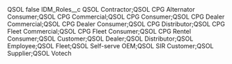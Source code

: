 <?xml version="1.0" encoding="UTF-8"?>
<CustomMetadata xmlns="http://soap.sforce.com/2006/04/metadata" xmlns:xsi="http://www.w3.org/2001/XMLSchema-instance" xmlns:xsd="http://www.w3.org/2001/XMLSchema">
    <label>QSOL</label>
    <protected>false</protected>
    <values>
        <field>IDM_Roles__c</field>
        <value xsi:type="xsd:string">QSOL Contractor;QSOL CPG Alternator Consumer;QSOL CPG Commercial;QSOL CPG Consumer;QSOL CPG Dealer Commercial;QSOL CPG Dealer Consumer;QSOL CPG Distributor;QSOL CPG Fleet Commercial;QSOL CPG Fleet Consumer;QSOL CPG Rentel Consumer;QSOL Customer;QSOL Dealer;QSOL Distributor;QSOL Employee;QSOL Fleet;QSOL Self-serve OEM;QSOL SIR Customer;QSOL Supplier;QSOL Votech</value>
    </values>
</CustomMetadata>
